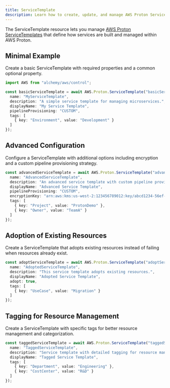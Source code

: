```yaml
---
title: ServiceTemplate
description: Learn how to create, update, and manage AWS Proton ServiceTemplates using Alchemy Cloud Control.
---
```



The ServiceTemplate resource lets you manage [AWS Proton ServiceTemplates](https://docs.aws.amazon.com/proton/latest/userguide/) that define how services are built and managed within AWS Proton.

## Minimal Example

Create a basic ServiceTemplate with required properties and a common optional property.

```ts
import AWS from "alchemy/aws/control";

const basicServiceTemplate = await AWS.Proton.ServiceTemplate("basicServiceTemplate", {
  name: "MyServiceTemplate",
  description: "A simple service template for managing microservices.",
  displayName: "My Service Template",
  pipelineProvisioning: "CUSTOM",
  tags: [
    { key: "Environment", value: "Development" }
  ]
});
```

## Advanced Configuration

Configure a ServiceTemplate with additional options including encryption and a custom pipeline provisioning strategy.

```ts
const advancedServiceTemplate = await AWS.Proton.ServiceTemplate("advancedServiceTemplate", {
  name: "AdvancedServiceTemplate",
  description: "An advanced service template with custom pipeline provisioning.",
  displayName: "Advanced Service Template",
  pipelineProvisioning: "CUSTOM",
  encryptionKey: "arn:aws:kms:us-west-2:123456789012:key/abcd1234-56ef-78gh-90ij-klmnopqrstuv",
  tags: [
    { key: "Project", value: "ProtonDemo" },
    { key: "Owner", value: "TeamA" }
  ]
});
```

## Adoption of Existing Resources

Create a ServiceTemplate that adopts existing resources instead of failing when resources already exist.

```ts
const adoptServiceTemplate = await AWS.Proton.ServiceTemplate("adoptServiceTemplate", {
  name: "AdoptedServiceTemplate",
  description: "This service template adopts existing resources.",
  displayName: "Adopted Service Template",
  adopt: true,
  tags: [
    { key: "UseCase", value: "Migration" }
  ]
});
```

## Tagging for Resource Management

Create a ServiceTemplate with specific tags for better resource management and categorization.

```ts
const taggedServiceTemplate = await AWS.Proton.ServiceTemplate("taggedServiceTemplate", {
  name: "TaggedServiceTemplate",
  description: "Service template with detailed tagging for resource management.",
  displayName: "Tagged Service Template",
  tags: [
    { key: "Department", value: "Engineering" },
    { key: "CostCenter", value: "R&D" }
  ]
});
```
